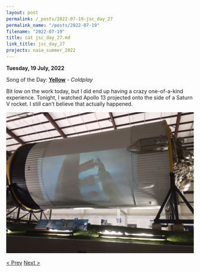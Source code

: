 ```yaml
---
layout: post
permalink: /_posts/2022-07-19-jsc_day_27
permalink_name: "/posts/2022-07-19"
filename: "2022-07-19"
title: cat jsc_day_27.md
link_title: jsc_day_27
projects: nasa_summer_2022
---
```

**Tuesday, 19 July, 2022**

Song of the Day: [**Yellow**](https://youtu.be/yKNxeF4KMsY) - *Coldplay*

Bit low on the work today, but I did end up having a crazy one-of-a-kind experience. Tonight, I watched Apollo 13 projected onto the side of a Saturn V rocket. I still can't believe that actually happened.

![saturn_v](/assets/images/saturn_v.webp)

[< Prev](/_posts/2022-07-18-jsc_day_26)    [Next >](/_posts/2022-07-20-jsc_day_28)
